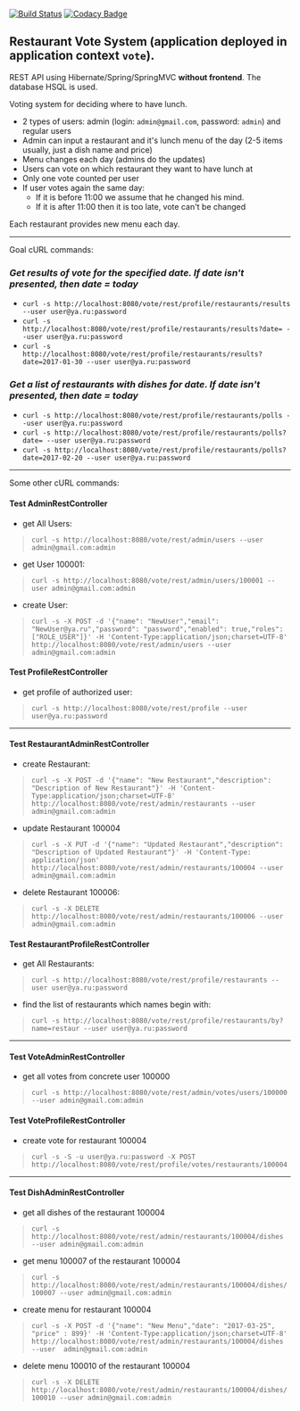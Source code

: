 [![Build Status](https://travis-ci.org/pro100boy/RestaurantVote.svg?branch=master)](https://travis-ci.org/pro100boy/RestaurantVote)
[![Codacy Badge](https://api.codacy.com/project/badge/Grade/da3ee8bd41da4fa1946ddac63a50088b)](https://www.codacy.com/app/gpg/RestaurantVote?utm_source=github.com&amp;utm_medium=referral&amp;utm_content=pro100boy/RestaurantVote&amp;utm_campaign=Badge_Grade)
## Restaurant Vote System (application deployed in application context `vote`). ##
REST API using Hibernate/Spring/SpringMVC **without frontend**. The database HSQL is used.

Voting system for deciding where to have lunch.

 * 2 types of users: admin (login: `admin@gmail.com`, password: `admin`) and regular users
 * Admin can input a restaurant and it's lunch menu of the day (2-5 items usually, just a dish name and price)
 * Menu changes each day (admins do the updates)
 * Users can vote on which restaurant they want to have lunch at
 * Only one vote counted per user
 * If user votes again the same day:
    - If it is before 11:00 we assume that he changed his mind.
    - If it is after 11:00 then it is too late, vote can't be changed

Each restaurant provides new menu each day.

----------
Goal cURL commands:

### *Get results of vote for the specified date. If date isn't presented, then date = today*
* `curl -s http://localhost:8080/vote/rest/profile/restaurants/results --user user@ya.ru:password`
* `curl -s http://localhost:8080/vote/rest/profile/restaurants/results?date= --user user@ya.ru:password`
* `curl -s http://localhost:8080/vote/rest/profile/restaurants/results?date=2017-01-30 --user user@ya.ru:password`

### *Get a list of restaurants with dishes for date. If date isn't presented, then date = today*
* `curl -s http://localhost:8080/vote/rest/profile/restaurants/polls --user user@ya.ru:password`
* `curl -s http://localhost:8080/vote/rest/profile/restaurants/polls?date= --user user@ya.ru:password`
* `curl -s http://localhost:8080/vote/rest/profile/restaurants/polls?date=2017-02-20 --user user@ya.ru:password`
----------
Some other cURL commands:

#### Test AdminRestController

- get All Users:
    
> `curl -s http://localhost:8080/vote/rest/admin/users --user admin@gmail.com:admin`

- get User 100001:
    
> `curl -s http://localhost:8080/vote/rest/admin/users/100001 --user admin@gmail.com:admin`

- create User:
    
> `curl -s -X POST -d '{"name": "NewUser","email": "NewUser@ya.ru","password": "password","enabled": true,"roles":["ROLE_USER"]}' -H 'Content-Type:application/json;charset=UTF-8' http://localhost:8080/vote/rest/admin/users --user admin@gmail.com:admin`

#### Test ProfileRestController

- get profile of authorized user:
    
> `curl -s http://localhost:8080/vote/rest/profile --user user@ya.ru:password`

----------

#### Test RestaurantAdminRestController

- create Restaurant:
    
> `curl -s -X POST -d '{"name": "New Restaurant","description": "Description of New Restaurant"}' -H 'Content-Type:application/json;charset=UTF-8' http://localhost:8080/vote/rest/admin/restaurants --user  admin@gmail.com:admin`

-  update Restaurant 100004
> `curl -s -X PUT -d '{"name": "Updated Restaurant","description": "Description of Updated Restaurant"}' -H 'Content-Type: application/json' http://localhost:8080/vote/rest/admin/restaurants/100004 --user admin@gmail.com:admin`

- delete Restaurant 100006:

> `curl -s -X DELETE http://localhost:8080/vote/rest/admin/restaurants/100006 --user admin@gmail.com:admin`

#### Test RestaurantProfileRestController

- get All Restaurants:
    
> `curl -s http://localhost:8080/vote/rest/profile/restaurants --user user@ya.ru:password`

- find the list of restaurants which names begin with:
    
> `curl -s http://localhost:8080/vote/rest/profile/restaurants/by?name=restaur --user user@ya.ru:password`

----------

#### Test VoteAdminRestController

- get all votes from concrete user 100000

> `curl -s http://localhost:8080/vote/rest/admin/votes/users/100000 --user admin@gmail.com:admin`

#### Test VoteProfileRestController

- create vote for restaurant 100004

> `curl -s -S -u user@ya.ru:password -X POST http://localhost:8080/vote/rest/profile/votes/restaurants/100004`

----------

#### Test DishAdminRestController

- get all dishes of the restaurant 100004

> `curl -s http://localhost:8080/vote/rest/admin/restaurants/100004/dishes --user admin@gmail.com:admin`

- get menu 100007 of the restaurant 100004

> `curl -s http://localhost:8080/vote/rest/admin/restaurants/100004/dishes/100007 --user admin@gmail.com:admin`

- create menu for restaurant 100004

> `curl -s -X POST -d '{"name": "New Menu","date": "2017-03-25", "price" : 899}' -H 'Content-Type:application/json;charset=UTF-8' http://localhost:8080/vote/rest/admin/restaurants/100004/dishes --user  admin@gmail.com:admin`

- delete menu 100010 of the restaurant 100004

> `curl -s -X DELETE http://localhost:8080/vote/rest/admin/restaurants/100004/dishes/100010 --user admin@gmail.com:admin`
